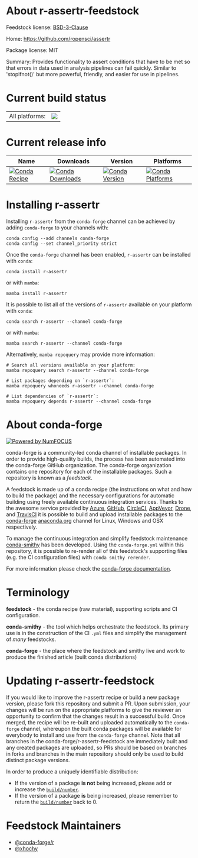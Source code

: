 About r-assertr-feedstock
=========================

Feedstock license: [BSD-3-Clause](https://github.com/conda-forge/r-assertr-feedstock/blob/main/LICENSE.txt)

Home: https://github.com/ropensci/assertr

Package license: MIT

Summary: Provides functionality to assert conditions that have to be met so that errors in data used in analysis pipelines can fail quickly. Similar to 'stopifnot()' but more powerful, friendly, and easier for use in pipelines.

Current build status
====================


<table><tr><td>All platforms:</td>
    <td>
      <a href="https://dev.azure.com/conda-forge/feedstock-builds/_build/latest?definitionId=7146&branchName=main">
        <img src="https://dev.azure.com/conda-forge/feedstock-builds/_apis/build/status/r-assertr-feedstock?branchName=main">
      </a>
    </td>
  </tr>
</table>

Current release info
====================

| Name | Downloads | Version | Platforms |
| --- | --- | --- | --- |
| [![Conda Recipe](https://img.shields.io/badge/recipe-r--assertr-green.svg)](https://anaconda.org/conda-forge/r-assertr) | [![Conda Downloads](https://img.shields.io/conda/dn/conda-forge/r-assertr.svg)](https://anaconda.org/conda-forge/r-assertr) | [![Conda Version](https://img.shields.io/conda/vn/conda-forge/r-assertr.svg)](https://anaconda.org/conda-forge/r-assertr) | [![Conda Platforms](https://img.shields.io/conda/pn/conda-forge/r-assertr.svg)](https://anaconda.org/conda-forge/r-assertr) |

Installing r-assertr
====================

Installing `r-assertr` from the `conda-forge` channel can be achieved by adding `conda-forge` to your channels with:

```
conda config --add channels conda-forge
conda config --set channel_priority strict
```

Once the `conda-forge` channel has been enabled, `r-assertr` can be installed with `conda`:

```
conda install r-assertr
```

or with `mamba`:

```
mamba install r-assertr
```

It is possible to list all of the versions of `r-assertr` available on your platform with `conda`:

```
conda search r-assertr --channel conda-forge
```

or with `mamba`:

```
mamba search r-assertr --channel conda-forge
```

Alternatively, `mamba repoquery` may provide more information:

```
# Search all versions available on your platform:
mamba repoquery search r-assertr --channel conda-forge

# List packages depending on `r-assertr`:
mamba repoquery whoneeds r-assertr --channel conda-forge

# List dependencies of `r-assertr`:
mamba repoquery depends r-assertr --channel conda-forge
```


About conda-forge
=================

[![Powered by
NumFOCUS](https://img.shields.io/badge/powered%20by-NumFOCUS-orange.svg?style=flat&colorA=E1523D&colorB=007D8A)](https://numfocus.org)

conda-forge is a community-led conda channel of installable packages.
In order to provide high-quality builds, the process has been automated into the
conda-forge GitHub organization. The conda-forge organization contains one repository
for each of the installable packages. Such a repository is known as a *feedstock*.

A feedstock is made up of a conda recipe (the instructions on what and how to build
the package) and the necessary configurations for automatic building using freely
available continuous integration services. Thanks to the awesome service provided by
[Azure](https://azure.microsoft.com/en-us/services/devops/), [GitHub](https://github.com/),
[CircleCI](https://circleci.com/), [AppVeyor](https://www.appveyor.com/),
[Drone](https://cloud.drone.io/welcome), and [TravisCI](https://travis-ci.com/)
it is possible to build and upload installable packages to the
[conda-forge](https://anaconda.org/conda-forge) [anaconda.org](https://anaconda.org/)
channel for Linux, Windows and OSX respectively.

To manage the continuous integration and simplify feedstock maintenance
[conda-smithy](https://github.com/conda-forge/conda-smithy) has been developed.
Using the ``conda-forge.yml`` within this repository, it is possible to re-render all of
this feedstock's supporting files (e.g. the CI configuration files) with ``conda smithy rerender``.

For more information please check the [conda-forge documentation](https://conda-forge.org/docs/).

Terminology
===========

**feedstock** - the conda recipe (raw material), supporting scripts and CI configuration.

**conda-smithy** - the tool which helps orchestrate the feedstock.
                   Its primary use is in the construction of the CI ``.yml`` files
                   and simplify the management of *many* feedstocks.

**conda-forge** - the place where the feedstock and smithy live and work to
                  produce the finished article (built conda distributions)


Updating r-assertr-feedstock
============================

If you would like to improve the r-assertr recipe or build a new
package version, please fork this repository and submit a PR. Upon submission,
your changes will be run on the appropriate platforms to give the reviewer an
opportunity to confirm that the changes result in a successful build. Once
merged, the recipe will be re-built and uploaded automatically to the
`conda-forge` channel, whereupon the built conda packages will be available for
everybody to install and use from the `conda-forge` channel.
Note that all branches in the conda-forge/r-assertr-feedstock are
immediately built and any created packages are uploaded, so PRs should be based
on branches in forks and branches in the main repository should only be used to
build distinct package versions.

In order to produce a uniquely identifiable distribution:
 * If the version of a package **is not** being increased, please add or increase
   the [``build/number``](https://docs.conda.io/projects/conda-build/en/latest/resources/define-metadata.html#build-number-and-string).
 * If the version of a package **is** being increased, please remember to return
   the [``build/number``](https://docs.conda.io/projects/conda-build/en/latest/resources/define-metadata.html#build-number-and-string)
   back to 0.

Feedstock Maintainers
=====================

* [@conda-forge/r](https://github.com/conda-forge/r/)
* [@xhochy](https://github.com/xhochy/)

